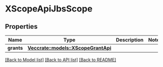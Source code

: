 # XScopeApiJbsScope

## Properties

Name | Type | Description | Notes
------------ | ------------- | ------------- | -------------
**grants** | [**Vec<crate::models::XScopeGrantApi>**](XScopeGrantApi.md) |  | 

[[Back to Model list]](../README.md#documentation-for-models) [[Back to API list]](../README.md#documentation-for-api-endpoints) [[Back to README]](../README.md)


